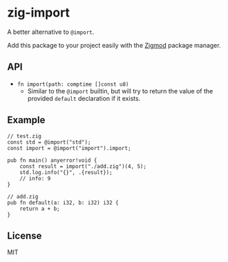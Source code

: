 # zig-import

A better alternative to `@import`.

Add this package to your project easily with the [Zigmod](https://github.com/nektro/zigmod) package manager.

## API
- `fn import(path: comptime []const u8)`
    - Similar to the `@import` builtin, but will try to return the value of the provided `default` declaration if it exists.

## Example
```zig
// test.zig
const std = @import("std");
const import = @import("import").import;

pub fn main() anyerror!void {
    const result = import("./add.zig")(4, 5);
    std.log.info("{}", .{result});
    // info: 9
}
```

```zig
// add.zig
pub fn default(a: i32, b: i32) i32 {
    return a + b;
}
```

## License
MIT
